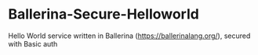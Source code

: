 # Ballerina-Secure-Helloworld
Hello World service written in Ballerina (https://ballerinalang.org/), secured with Basic auth
